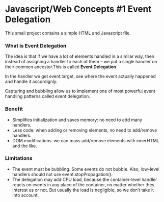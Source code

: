 # Javascript/Web Concepts #1 Event Delegation
This small project contains a simple HTML and Javascript file.

### What is Event Delegation
The idea is that if we have a lot of elements handled in a similar way, then instead of assigning a handler to each of them – we put a single handler on their common ancestor.This is called **Event Delegation**

In the handler we get event.target, see where the event actually happened and handle it accordignly.

Capturing and bubbling allow us to implement one of most powerful event handling patterns called event delegation.

### Benefit
- Simplifies initialization and saves memory: no need to add many handlers.
- Less code: when adding or removing elements, no need to add/remove handlers.
- DOM modifications: we can mass add/remove elements with innerHTML and the like.


### Limitations
- The event must be bubbling. Some events do not bubble. Also, low-level handlers should not use event.stopPropagation().
- The delegation may add CPU load, because the container-level handler reacts on events in any place of the container, no matter whether they interest us or not. But usually the load is negligible, so we don’t take it into account.






